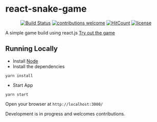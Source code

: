 # react-snake-game

<div align="center">

[![Build Status](https://travis-ci.org/benhurdavies/react-snake-game.svg?branch=master)](https://travis-ci.org/benhurdavies/react-snake-game)
[![contributions welcome](https://img.shields.io/badge/contributions-welcome-brightgreen.svg?style=flat)](https://github.com/benhurdavies/react-snake-game)
[![HitCount](http://hits.dwyl.io/benhurdavies/react-snake-game.svg)](https://github.com/benhurdavies/react-snake-game)
[![license](https://img.shields.io/github/license/mashape/apistatus.svg)](https://github.com/benhurdavies/react-snake-game/blob/master/LICENSE)

</div>

A simple game build using react.js
[Try out the game](https://benhurdavies.github.io/react-snake-game/)

## Running Locally

- Install [Node](http://nodejs.org/download/)
- Install the dependencies

```
yarn install
```

- Start App

```
yarn start
```

Open your browser at `http://localhost:3000/`

Development is in progress and welcomes contributions.
